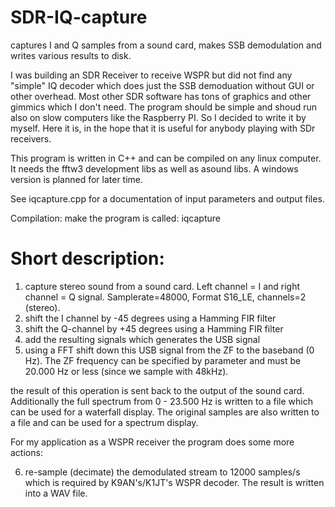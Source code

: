 # SDR-IQ-capture
captures I and Q samples from a sound card, makes SSB demodulation and writes various results to disk. 

I was building an SDR Receiver to receive WSPR but did not find any "simple" IQ decoder which does just the SSB demoduation without GUI or other overhead. Most other SDR software has tons of graphics and other gimmics which I don't need. The program should be simple and shoud run also on slow computers like the Raspberry PI.
So I decided to write it by myself. Here it is, in the hope that it is useful for anybody playing with SDr receivers.

This program is written in C++ and can be compiled on any linux computer. 
It needs the fftw3 development libs as well as asound libs.
A windows version is planned for later time.

See iqcapture.cpp for a documentation of input parameters and output files.

Compilation:  make
the program is called:  iqcapture

Short description:
==================

1. capture stereo sound from a sound card. Left channel = I and right channel = Q signal. Samplerate=48000, Format S16_LE, channels=2 (stereo).
2. shift the I channel by -45 degrees using a Hamming FIR filter
3. shift the Q-channel by +45 degrees using a Hamming FIR filter
4. add the resulting signals which generates the USB signal
5. using a FFT shift down this USB signal from the ZF to the baseband (0 Hz). The ZF frequency can be specified by parameter and must be 20.000 Hz or less (since we sample with 48kHz).

the result of this operation is sent back to the output of the sound card.
Additionally the full spectrum from 0 - 23.500 Hz is written to a file which can be used for a waterfall display.
The original samples are also written to a file and can be used for a spectrum display.

For my application as a WSPR receiver the program does some more actions:

6. re-sample (decimate) the demodulated stream to 12000 samples/s which is required by K9AN's/K1JT's WSPR decoder. The result is written into a WAV file.


